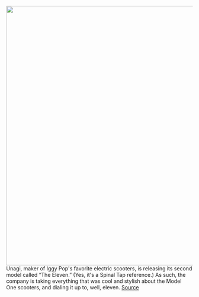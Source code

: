 <img src='https://cdn.vox-cdn.com/thumbor/rS-OCOFCksr1RGadsSvmGy9Gm7I=/0x0:3102x1617/1200x800/filters:focal(1303x561:1799x1057)/cdn.vox-cdn.com/uploads/chorus_image/image/69898513/ModelElevenGroup.0.png' width='700px' /><br/>
Unagi, maker of Iggy Pop's favorite electric scooters, is releasing its second model called “The Eleven.” (Yes, it's a Spinal Tap reference.) As such, the company is taking everything that was cool and stylish about the Model One scooters, and dialing it up to, well, eleven.
<a href='https://www.theverge.com/2021/9/23/22689633/unagi-electric-scooter-eleven-yves-behar-specs-price'> Source <a/>